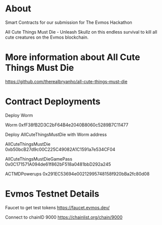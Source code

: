# About

Smart Contracts for our submission for The Evmos Hackathon

All Cute Things Must Die - Unleash Skullz on this endless survival to kill all cute creatures on the Evmos blockchain.

# More information about All Cute Things Must Die

https://github.com/therealbryanho/all-cute-things-must-die

# Contract Deployments

Deploy Worm

Worm 0xfF38fB2D3C2bF64B4e2040B8060c5289B7C11477

Deploy AllCuteThingsMustDie with Worm address

AllCuteThingsMustDie 0xb50bcB27d9c00C225C49082A1C1591a7e534CF04

AllCuteThingsMustDieGamePass 0x0C171571A094de61f862bF518a0481bbD292a245

ACTMDPowerups 0x291EC53694e00212995748158f920bBa2fc80d08

# Evmos Testnet Details

Faucet to get test tokens https://faucet.evmos.dev/

Connect to chainID 9000 https://chainlist.org/chain/9000 
